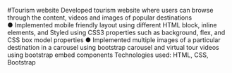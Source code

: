 #Tourism website
Developed tourism website where users can browse through the content, videos and images of popular destinations  
●	Implemented mobile friendly layout using different HTML block, inline elements, and Styled using CSS3 properties such as background, flex, and CSS box model properties
●	Implemented multiple images of a particular destination in a carousel using bootstrap carousel and virtual tour videos using bootstrap embed components
Technologies used: HTML, CSS, Bootstrap  
